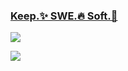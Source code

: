 ### [Keep.✨ SWE.🔥 Soft.💩](https://thekevinwang.com)

![](https://thekevinwang.com/api/svg?id=thekevinwang)

![](https://pbs.twimg.com/profile_banners/79905213/1552963099/1500x500)
